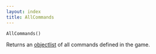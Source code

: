 ```yaml
---
layout: index
title: AllCommands
---
```


    AllCommands()

Returns an [objectlist](../types/objectlist.html) of all commands defined in the game.
